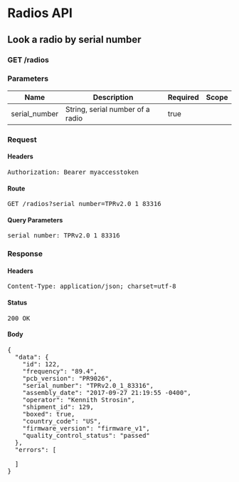 # Radios API

## Look a radio by serial number

### GET /radios

### Parameters

| Name | Description | Required | Scope |
|------|-------------|----------|-------|
| serial_number | String, serial number of a radio | true |  |

### Request

#### Headers

<pre>Authorization: Bearer myaccesstoken</pre>

#### Route

<pre>GET /radios?serial_number=TPRv2.0_1_83316</pre>

#### Query Parameters

<pre>serial_number: TPRv2.0_1_83316</pre>

### Response

#### Headers

<pre>Content-Type: application/json; charset=utf-8</pre>

#### Status

<pre>200 OK</pre>

#### Body

<pre>{
  "data": {
    "id": 122,
    "frequency": "89.4",
    "pcb_version": "PR9026",
    "serial_number": "TPRv2.0_1_83316",
    "assembly_date": "2017-09-27 21:19:55 -0400",
    "operator": "Kennith Strosin",
    "shipment_id": 129,
    "boxed": true,
    "country_code": "US",
    "firmware_version": "firmware_v1",
    "quality_control_status": "passed"
  },
  "errors": [

  ]
}</pre>
